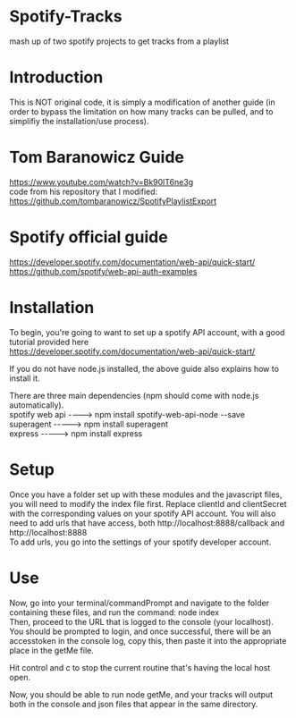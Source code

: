 # Spotify-Tracks
mash up of two spotify projects to get tracks from a playlist

# Introduction
This is NOT original code, it is simply a modification of another guide (in order to bypass the limitation on how many tracks can be pulled, and to simplifiy the installation/use process).

# Tom Baranowicz Guide
https://www.youtube.com/watch?v=Bk90lT6ne3g  
code from his repository that I modified:  
https://github.com/tombaranowicz/SpotifyPlaylistExport

# Spotify official guide
https://developer.spotify.com/documentation/web-api/quick-start/  
https://github.com/spotify/web-api-auth-examples

# Installation
To begin, you're going to want to set up a spotify API account, with a good tutorial provided here  
https://developer.spotify.com/documentation/web-api/quick-start/

If you do not have node.js installed, the above guide also explains how to install it.  

There are three main dependencies (npm should come with node.js automatically).  
spotify web api ----> npm install spotify-web-api-node --save  
superagent -----> npm install superagent  
express -----> npm install express  


# Setup
Once you have a folder set up with these modules and the javascript files, you will need to modify the index file first.
Replace clientId and clientSecret with the corresponding values on your spotify API account. You will also need to add urls
that have access, both http://localhost:8888/callback and http://localhost:8888  
To add urls, you go into the settings of your spotify developer account.  

# Use
Now, go into your terminal/commandPrompt and navigate to the folder containing these files, and run the command: node index  
Then, proceed to the URL that is logged to the console (your localhost).  
You should be prompted to login, and once successful, there will be an accesstoken in the console log, copy this, then paste it
into the appropriate place in the getMe file. 

Hit control and c to stop the current routine that's having the local host open.

Now, you should be able to run node getMe, and your tracks will output both in the console and json files that appear in the same directory. 
